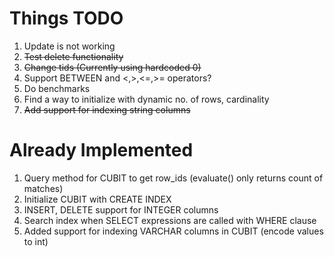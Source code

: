 # Things TODO

1. Update is not working 
2. ~~Test delete functionality~~
3. ~~Change tids (Currently using hardcoded 0)~~
4. Support BETWEEN and <,>,<=,>= operators?
5. Do benchmarks
6. Find a way to initialize with dynamic no. of rows, cardinality
7. ~~Add support for indexing string columns~~

# Already Implemented

1. Query method for CUBIT to get row_ids (evaluate() only returns count of matches)
2. Initialize CUBIT with CREATE INDEX
3. INSERT, DELETE support for INTEGER columns
4. Search index when SELECT expressions are called with WHERE clause
5. Added support for indexing VARCHAR columns in CUBIT (encode values to int)